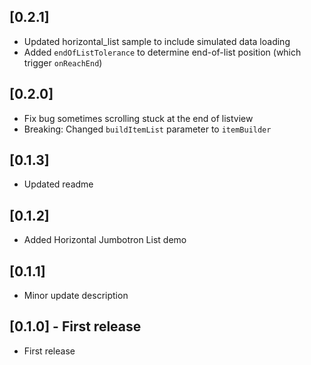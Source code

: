 ## [0.2.1]
- Updated horizontal_list sample to include simulated data loading
- Added `endOfListTolerance` to determine end-of-list position (which trigger `onReachEnd`)

## [0.2.0]
- Fix bug sometimes scrolling stuck at the end of listview
- Breaking: Changed `buildItemList` parameter to `itemBuilder`

## [0.1.3]
- Updated readme

## [0.1.2]
- Added Horizontal Jumbotron List demo

## [0.1.1]
- Minor update description

## [0.1.0] - First release
- First release
